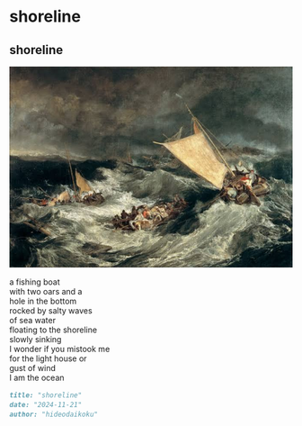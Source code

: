 # shoreline

## shoreline
![shoreline](images/shoreline.jpeg)

a fishing boat<br/>
with two oars and a<br/> 
hole in the bottom<br/>
rocked by salty waves<br/>
of sea water<br/> 
floating to the shoreline<br/>
slowly sinking<br/>
I wonder if you mistook me<br/>
for the light house or<br/>
gust of wind<br/>
I am the ocean

```markdown
title: "shoreline"
date: "2024-11-21"
author: "hideodaikoku"
```